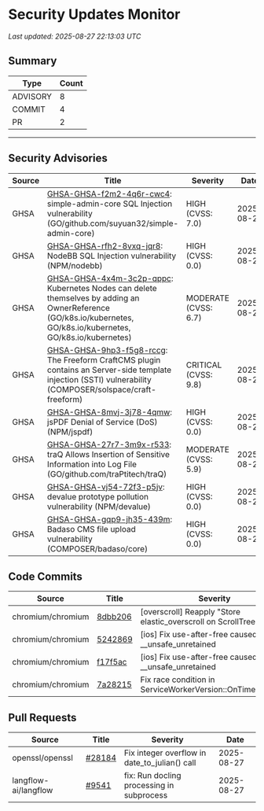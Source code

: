 # Security Updates Monitor

*Last updated: 2025-08-27 22:13:03 UTC*

## Summary
| Type | Count |
|------|-------|
| ADVISORY | 8 |
| COMMIT | 4 |
| PR | 2 |

---

## Security Advisories

| Source | Title | Severity | Date |
|--------|-------|----------|------|
| GHSA | [GHSA-GHSA-f2m2-4q6r-cwc4](https://github.com/advisories/GHSA-f2m2-4q6r-cwc4): simple-admin-core SQL Injection vulnerability (GO/github.com/suyuan32/simple-admin-core) | HIGH (CVSS: 7.0) | 2025-08-27 |
| GHSA | [GHSA-GHSA-rfh2-8vxq-jqr8](https://github.com/advisories/GHSA-rfh2-8vxq-jqr8): NodeBB SQL Injection vulnerability (NPM/nodebb) | HIGH (CVSS: 0.0) | 2025-08-27 |
| GHSA | [GHSA-GHSA-4x4m-3c2p-qppc](https://github.com/advisories/GHSA-4x4m-3c2p-qppc): Kubernetes Nodes can delete themselves by adding an OwnerReference (GO/k8s.io/kubernetes, GO/k8s.io/kubernetes, GO/k8s.io/kubernetes) | MODERATE (CVSS: 6.7) | 2025-08-27 |
| GHSA | [GHSA-GHSA-9hp3-f5g8-rccg](https://github.com/advisories/GHSA-9hp3-f5g8-rccg): The Freeform CraftCMS plugin contains an Server-side template injection (SSTI) vulnerability (COMPOSER/solspace/craft-freeform) | CRITICAL (CVSS: 9.8) | 2025-08-27 |
| GHSA | [GHSA-GHSA-8mvj-3j78-4qmw](https://github.com/advisories/GHSA-8mvj-3j78-4qmw): jsPDF Denial of Service (DoS) (NPM/jspdf) | HIGH (CVSS: 0.0) | 2025-08-26 |
| GHSA | [GHSA-GHSA-27r7-3m9x-r533](https://github.com/advisories/GHSA-27r7-3m9x-r533): traQ Allows Insertion of Sensitive Information into Log File (GO/github.com/traPtitech/traQ) | MODERATE (CVSS: 5.9) | 2025-08-26 |
| GHSA | [GHSA-GHSA-vj54-72f3-p5jv](https://github.com/advisories/GHSA-vj54-72f3-p5jv): devalue prototype pollution vulnerability (NPM/devalue) | HIGH (CVSS: 0.0) | 2025-08-26 |
| GHSA | [GHSA-GHSA-gqp9-jh35-439m](https://github.com/advisories/GHSA-gqp9-jh35-439m): Badaso CMS file upload vulnerability (COMPOSER/badaso/core) | HIGH (CVSS: 0.0) | 2025-08-26 |

## Code Commits

| Source | Title | Severity | Date |
|--------|-------|----------|------|
| chromium/chromium | [8dbb206](https://github.com/chromium/chromium/commit/8dbb206d94cb78670eee3a14fe20341d202d4dde) | [overscroll] Reapply "Store elastic_overscroll on ScrollTree." | 2025-08-27 |
| chromium/chromium | [5242869](https://github.com/chromium/chromium/commit/524286931756a9df944a0915172d1384db01e5ca) | [ios] Fix use-after-free caused by __unsafe_unretained | 2025-08-27 |
| chromium/chromium | [f17f5ac](https://github.com/chromium/chromium/commit/f17f5ac4eb340722d5ff61e60cd6efd98fbab83b) | [ios] Fix use-after-free caused by __unsafe_unretained | 2025-08-27 |
| chromium/chromium | [7a28215](https://github.com/chromium/chromium/commit/7a2821580c0fd65387c70d432017e31881a90c51) | Fix race condition in ServiceWorkerVersion::OnTimeoutTimer | 2025-08-27 |

## Pull Requests

| Source | Title | Severity | Date |
|--------|-------|----------|------|
| openssl/openssl | [#28184](https://github.com/openssl/openssl/pull/28184) | Fix integer overflow in date_to_julian() call | 2025-08-27 |
| langflow-ai/langflow | [#9541](https://github.com/langflow-ai/langflow/pull/9541) | fix: Run docling processing in subprocess | 2025-08-27 |

